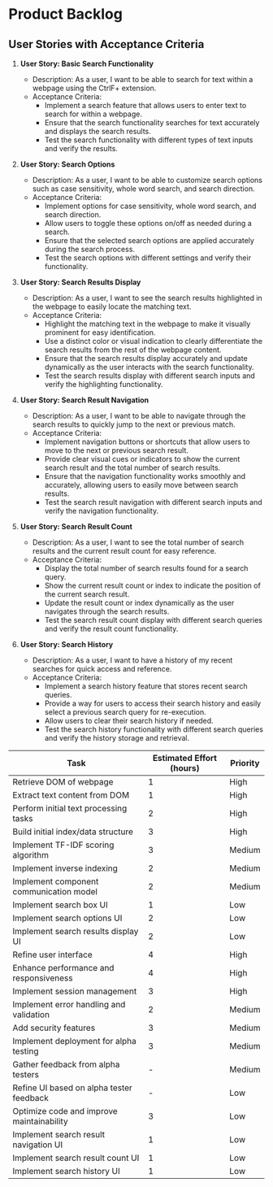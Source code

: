 # Product Backlog

## User Stories with Acceptance Criteria

1. **User Story: Basic Search Functionality**
   - Description: As a user, I want to be able to search for text within a webpage using the CtrlF+ extension.
   - Acceptance Criteria:
     - Implement a search feature that allows users to enter text to search for within a webpage.
     - Ensure that the search functionality searches for text accurately and displays the search results.
     - Test the search functionality with different types of text inputs and verify the results.
   
2. **User Story: Search Options**
   - Description: As a user, I want to be able to customize search options such as case sensitivity, whole word search, and search direction.
   - Acceptance Criteria:
     - Implement options for case sensitivity, whole word search, and search direction.
     - Allow users to toggle these options on/off as needed during a search.
     - Ensure that the selected search options are applied accurately during the search process.
     - Test the search options with different settings and verify their functionality.
   
3. **User Story: Search Results Display**
   - Description: As a user, I want to see the search results highlighted in the webpage to easily locate the matching text.
   - Acceptance Criteria:
     - Highlight the matching text in the webpage to make it visually prominent for easy identification.
     - Use a distinct color or visual indication to clearly differentiate the search results from the rest of the webpage content.
     - Ensure that the search results display accurately and update dynamically as the user interacts with the search functionality.
     - Test the search results display with different search inputs and verify the highlighting functionality.
   
4. **User Story: Search Result Navigation**
   - Description: As a user, I want to be able to navigate through the search results to quickly jump to the next or previous match.
   - Acceptance Criteria:
     - Implement navigation buttons or shortcuts that allow users to move to the next or previous search result.
     - Provide clear visual cues or indicators to show the current search result and the total number of search results.
     - Ensure that the navigation functionality works smoothly and accurately, allowing users to easily move between search results.
     - Test the search result navigation with different search inputs and verify the navigation functionality.
   
5. **User Story: Search Result Count**
   - Description: As a user, I want to see the total number of search results and the current result count for easy reference.
   - Acceptance Criteria:
     - Display the total number of search results found for a search query.
     - Show the current result count or index to indicate the position of the current search result.
     - Update the result count or index dynamically as the user navigates through the search results.
     - Test the search result count display with different search queries and verify the result count functionality.
   
6. **User Story: Search History**
   - Description: As a user, I want to have a history of my recent searches for quick access and reference.
   - Acceptance Criteria:
     - Implement a search history feature that stores recent search queries.
     - Provide a way for users to access their search history and easily select a previous search query for re-execution.
     - Allow users to clear their search history if needed.
     - Test the search history functionality with different search queries and verify the history storage and retrieval.


| Task                                    | Estimated Effort (hours) | Priority |
|-----------------------------------------|--------------------------|----------|
| Retrieve DOM of webpage                 | 1                        | High     |
| Extract text content from DOM           | 1                        | High     |
| Perform initial text processing tasks   | 2                        | High     |
| Build initial index/data structure      | 3                        | High     |
| Implement TF-IDF scoring algorithm     | 3                        | Medium   |
| Implement inverse indexing             | 2                        | Medium   |
| Implement component communication model| 2                        | Medium   |
| Implement search box UI                | 1                        | Low      |
| Implement search options UI           | 2                        | Low      |
| Implement search results display UI    | 2                        | Low      |
| Refine user interface                    | 4                        | High     |
| Enhance performance and responsiveness   | 4                        | High     |
| Implement session management             | 3                        | High     |
| Implement error handling and validation  | 2                        | Medium   |
| Add security features                    | 3                        | Medium   |
| Implement deployment for alpha testing   | 3                        | Medium   |
| Gather feedback from alpha testers       | -                        | Medium   |
| Refine UI based on alpha tester feedback | -                        | Low      |
| Optimize code and improve maintainability| 3                        | Low      |
| Implement search result navigation UI | 1                        | Low      |
| Implement search result count UI      | 1                        | Low      |
| Implement search history UI           | 1                        | Low      |
